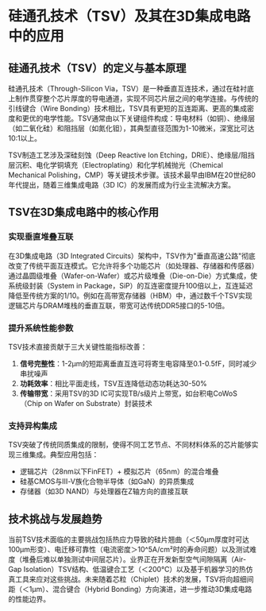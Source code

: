 # 硅通孔技术（TSV）及其在3D集成电路中的应用

## 硅通孔技术（TSV）的定义与基本原理

硅通孔技术（Through-Silicon Via，TSV）是一种垂直互连技术，通过在硅衬底上制作贯穿整个芯片厚度的导电通道，实现不同芯片层之间的电学连接。与传统的引线键合（Wire Bonding）技术相比，TSV具有更短的互连距离、更高的集成密度和更优的电学性能。TSV通常由以下关键组件构成：导电材料（如铜）、绝缘层（如二氧化硅）和阻挡层（如氮化钽），其典型直径范围为1-10微米，深宽比可达10:1以上。

TSV制造工艺涉及深硅刻蚀（Deep Reactive Ion Etching，DRIE）、绝缘层/阻挡层沉积、电化学铜填充（Electroplating）和化学机械抛光（Chemical Mechanical Polishing，CMP）等关键技术步骤。该技术最早由IBM在20世纪80年代提出，随着三维集成电路（3D IC）的发展而成为行业主流解决方案。

## TSV在3D集成电路中的核心作用

### 实现垂直堆叠互联

在3D集成电路（3D Integrated Circuits）架构中，TSV作为"垂直高速公路"彻底改变了传统平面互连模式。它允许将多个功能芯片（如处理器、存储器和传感器）通过晶圆级堆叠（Wafer-on-Wafer）或芯片级堆叠（Die-on-Die）方式集成，使系统级封装（System in Package，SiP）的互连密度提升100倍以上，互连延迟降低至传统方案的1/10。例如在高带宽存储器（HBM）中，通过数千个TSV实现逻辑芯片与DRAM堆栈的垂直互联，带宽可达传统DDR5接口的5-10倍。

### 提升系统性能参数

TSV技术直接贡献于三大关键性能指标改善：
1. **信号完整性**：1-2μm的短距离垂直互连可将寄生电容降至0.1-0.5fF，同时减少串扰噪声
2. **功耗效率**：相比平面走线，TSV互连降低动态功耗达30-50%
3. **传输带宽**：采用TSV的3D IC可实现TB/s级片上带宽，如台积电CoWoS（Chip on Wafer on Substrate）封装技术

### 支持异构集成

TSV突破了传统同质集成的限制，使得不同工艺节点、不同材料体系的芯片能够实现三维集成。典型应用包括：
- 逻辑芯片（28nm以下FinFET）+ 模拟芯片（65nm）的混合堆叠
- 硅基CMOS与Ⅲ-Ⅴ族化合物半导体（如GaN）的异质集成
- 存储器（如3D NAND）与处理器在Z轴方向的直接互联

## 技术挑战与发展趋势

当前TSV技术面临的主要挑战包括热应力导致的硅片翘曲（＜50μm厚度时可达100μm形变）、电迁移可靠性（电流密度＞10^5A/cm²时的寿命问题）以及测试难度（堆叠后难以单独测试中间层芯片）。业界正在开发新型空气间隙隔离（Air-Gap Isolation）TSV结构、低温键合工艺（＜200℃）以及基于机器学习的热仿真工具来应对这些挑战。未来随着芯粒（Chiplet）技术的发展，TSV将向超细间距（＜1μm）、混合键合（Hybrid Bonding）方向演进，进一步推动3D集成电路的性能边界。